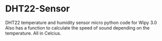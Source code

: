 # DHT22-Sensor
DHT22 temperature and humidity sensor micro python code for Wipy 3.0 
Also has a function to calculate the speed of sound depending on the temperature. All in Celcius.

